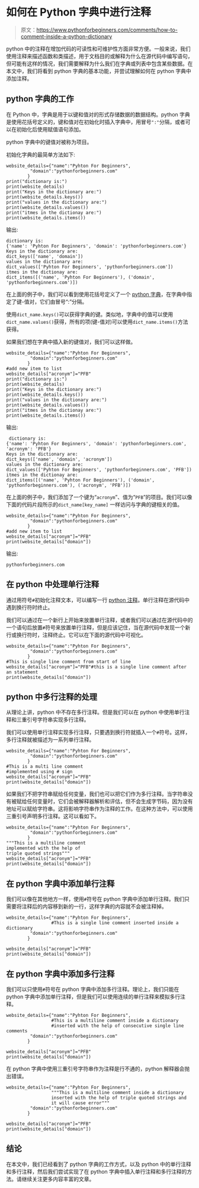 # 如何在 Python 字典中进行注释

> 原文：<https://www.pythonforbeginners.com/comments/how-to-comment-inside-a-python-dictionary>

python 中的注释在增加代码的可读性和可维护性方面非常方便。一般来说，我们使用注释来描述函数和类描述，用于文档目的或解释为什么在源代码中编写语句，但可能有这样的情况，我们需要解释为什么我们在字典或列表中包含某些数据。在本文中，我们将看到 python 字典的基本功能，并尝试理解如何在 python 字典中添加注释。

## python 字典的工作

在 Python 中，字典是用于以键和值对的形式存储数据的数据结构。python 字典是使用花括号定义的，键和值对在初始化时插入字典中，用冒号`":"`分隔，或者可以在初始化后使用赋值语句添加。

python 字典中的键值对被称为项目。

初始化字典的最简单方法如下:

```
website_details={"name":"Pyhton For Beginners",
         "domain":"pythonforbeginners.com"
        }
print("dictionary is:")
print(website_details)
print("Keys in the dictionary are:")
print(website_details.keys())
print("values in the dictionary are:")
print(website_details.values())
print("itmes in the dictionay are:")
print(website_details.items())
```

输出:

```
dictionary is:
{'name': 'Pyhton For Beginners', 'domain': 'pythonforbeginners.com'}
Keys in the dictionary are:
dict_keys(['name', 'domain'])
values in the dictionary are:
dict_values(['Pyhton For Beginners', 'pythonforbeginners.com'])
itmes in the dictionay are:
dict_items([('name', 'Pyhton For Beginners'), ('domain', 'pythonforbeginners.com')])
```

在上面的例子中，我们可以看到使用花括号定义了一个 [python 字典](https://www.pythonforbeginners.com/dictionary/how-to-use-dictionaries-in-python/)，在字典中指定了键-值对，它们由冒号“:”分隔。

使用`dict_name.keys()`可以获得字典的键。类似地，字典中的值可以使用`dict_name.values()`获得，所有的项(键-值对)可以使用`dict_name.items()`方法获得。

如果我们想在字典中插入新的键值对，我们可以这样做。

```
website_details={"name":"Pyhton For Beginners",
         "domain":"pythonforbeginners.com"
        }
#add new item to list
website_details["acronym"]="PFB"
print("dictionary is:")
print(website_details)
print("Keys in the dictionary are:")
print(website_details.keys())
print("values in the dictionary are:")
print(website_details.values())
print("itmes in the dictionay are:")
print(website_details.items())
```

输出:

```
 dictionary is:
{'name': 'Pyhton For Beginners', 'domain': 'pythonforbeginners.com', 'acronym': 'PFB'}
Keys in the dictionary are:
dict_keys(['name', 'domain', 'acronym'])
values in the dictionary are:
dict_values(['Pyhton For Beginners', 'pythonforbeginners.com', 'PFB'])
itmes in the dictionay are:
dict_items([('name', 'Pyhton For Beginners'), ('domain', 'pythonforbeginners.com'), ('acronym', 'PFB')])
```

在上面的例子中，我们添加了一个键为“`acronym`”、值为“`PFB`”的项目。我们可以像下面的代码片段所示的`dict_name[key_name]` 一样访问与字典的键相关的值。

```
website_details={"name":"Pyhton For Beginners",
         "domain":"pythonforbeginners.com"
        }
#add new item to list
website_details["acronym"]="PFB"
print(website_details["domain"])
```

输出:

```
pythonforbeginners.com
```

## 在 python 中处理单行注释

通过用符号`#`初始化注释文本，可以编写一行 [python 注释](https://www.pythonforbeginners.com/comments/comments-in-python)。单行注释在源代码中遇到换行符时终止。

我们可以通过在一个新行上开始来放置单行注释，或者我们可以通过在源代码中的一个语句后放置`#`符号来放置单行注释，但是应该记住，当在源代码中发现一个新行或换行符时，注释终止。它可以在下面的源代码中可视化。

```
website_details={"name":"Pyhton For Beginners",
         "domain":"pythonforbeginners.com"
        }
#This is single line comment from start of line
website_details["acronym"]="PFB"#this is a single line comment after an statement
print(website_details["domain"])
```

## python 中多行注释的处理

从理论上讲，python 中不存在多行注释。但是我们可以在 python 中使用单行注释和三重引号字符串实现多行注释。

我们可以使用单行注释实现多行注释，只要遇到换行符就插入一个`#`符号。这样，多行注释就被描述为一系列单行注释。

```
website_details={"name":"Pyhton For Beginners",
         "domain":"pythonforbeginners.com"
        }
#This is a multi line comment
#implemented using # sign
website_details["acronym"]="PFB"
print(website_details["domain"])
```

如果我们不把字符串赋给任何变量，我们也可以把它们作为多行注释。当字符串没有被赋给任何变量时，它们会被解释器解析和评估，但不会生成字节码，因为没有地址可以赋给字符串。这将影响字符串作为注释的工作。在这种方法中，可以使用三重引号声明多行注释。这可以看如下。

```
website_details={"name":"Pyhton For Beginners",
         "domain":"pythonforbeginners.com"
        }
"""This is a multiline comment
implemented with the help of 
triple quoted strings"""
website_details["acronym"]="PFB"
print(website_details["domain"])
```

## 在 python 字典中添加单行注释

我们可以像在其他地方一样，使用`#`符号在 python 字典中添加单行注释。我们只需要将注释后的内容移到新的一行，这样字典的内容就不会被注释掉。

```
website_details={"name":"Pyhton For Beginners",
                 #This is a single line comment inserted inside a dictionary 
         "domain":"pythonforbeginners.com"
        }

website_details["acronym"]="PFB"
print(website_details["domain"])
```

## 在 python 字典中添加多行注释

我们可以只使用`#`符号在 python 字典中添加多行注释。理论上，我们只能在 python 字典中添加单行注释，但是我们可以使用连续的单行注释来模拟多行注释。

```
website_details={"name":"Pyhton For Beginners",
                 #This is a multiline comment inside a dictionary
                 #inserted with the help of consecutive single line comments
         "domain":"pythonforbeginners.com"
        }

website_details["acronym"]="PFB"
print(website_details["domain"])
```

在 python 字典中使用三重引号字符串作为注释是行不通的，python 解释器会抛出错误。

```
website_details={"name":"Pyhton For Beginners",
                 """This is a multiline comment inside a dictionary
                 inserted with the help of triple quoted strings and
                 it will cause error"""
         "domain":"pythonforbeginners.com"
        }

website_details["acronym"]="PFB"
print(website_details["domain"])
```

## 结论

在本文中，我们已经看到了 python 字典的工作方式，以及 python 中的单行注释和多行注释，然后我们尝试实现了在 python 字典中插入单行注释和多行注释的方法。请继续关注更多内容丰富的文章。